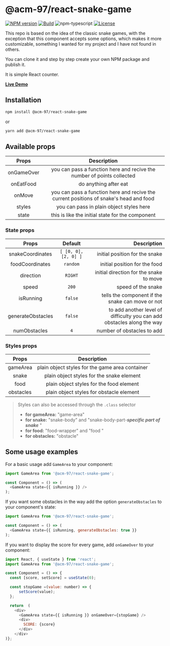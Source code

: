 
# @acm-97/react-snake-game

[![NPM version][npm-image]][npm-url]
[![Build][github-build]][github-build-url]
![npm-typescript]
[![License][github-license]][github-license-url]

This repo is based on the idea of the classic snake games, with the exception that this component accepts some options, which makes it more customizable, something I wanted for my project and I have not found in others.

You can clone it and step by step create your own NPM package and publish it.

It is simple React counter.

[**Live Demo**](https://acm-97.github.io/react-snake-game/)

## Installation

```bash
npm install @acm-97/react-snake-game
```

or

```bash
yarn add @acm-97/react-snake-game
```

## Available props

| Props         | Description |
| :-----------: | :---------: |
| onGameOver    | you can pass a function here and recive the number of points collected |
| onEatFood     | do anything after eat  |
| onMove     |  you can pass a function here and recive the current positions of snake's head and food  |
| styles        | you can pass in plain object styles here   |
| state         | this is like the initial state for the component     |

### State props

| Props         | Default       | Description  |
| :-----------: |:-------------:| -----:|
| snakeCoordinates | `[ [0, 0], [2, 0] ]` | initial position for the snake |
| foodCoordinates | `random` | initial position for the food |
| direction | `RIGHT` | initial direction for the snake to move |
| speed | `200` | speed of the snake |
| isRunning | `false` | tells the component if the snake can move or not |
| generateObstacles | `false` | to add another level of difficulty you can add obstacles along the way |
| numObstacles | `4` |  number of obstacles to add  |

### Styles props

| Props         | Description  |
| :-----------: |:-------------:|
| gameArea  | plain object styles for the game area container |
| snake | plain object styles for the snake element |
| food  | plain object styles for the food element |
| obstacles  | plain object styles for obstacle element |

> Styles can also be accessed through the `.class` selector
>
> * **for gameArea:** "game-area"
> * **for snake:** "snake-body"  and "snake-body-part-***specific part of snake*** "
> * **for food:** "food-wrapper"  and "food "
> * **for obstacles:** "obstacle"

## Some usage examples

For a basic usage add `GameArea` to your component:

```js
import GameArea from '@acm-97/react-snake-game';

const Component = () => (
  <GameArea state={{ isRunning }} />
);
```

If you want some obstacles in the way add the option `generateObstacles` to your component's state:

```js
import GameArea from '@acm-97/react-snake-game';

const Component = () => (
  <GameArea state={{ isRunning, generateObstacles: true }}
);
```

If you want to display the score for every game, add `onGameOver` to your component:

```js
import React, { useState } from 'react';
import GameArea from '@acm-97/react-snake-game';

const Component = () => {
  const [score, setScore] = useState(0);

  const stopGame =(value: number) => {
      setScore(value);
  };

  return  (
    <div>
      <GameArea state={{ isRunning }} onGameOver={stopGame} />
      <div>
        SCORE: {score}
      </div>
    </div>
)};
```

[npm-url]: https://www.npmjs.com/package/@acm-97/react-snake-game
[npm-image]: https://img.shields.io/npm/v/@acm-97/react-snake-game
[github-license]: https://img.shields.io/github/license/@acm-97/react-snake-game
[github-license-url]: https://github.com/@acm-97/react-snake-game/blob/master/LICENSE
[github-build]: https://github.com/acm-97/react-snake-game/actions/workflows/publish.yml/badge.svg
[github-build-url]: https://github.com/@acm-97/react-snake-game/actions/workflows/publish.yml
[npm-typescript]: https://img.shields.io/npm/types/@acm-97/react-snake-game

